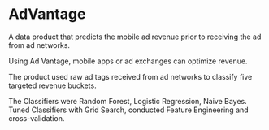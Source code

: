 AdVantage
=========

A data product that predicts the mobile ad revenue prior to receiving the ad from ad networks.

Using Ad Vantage, mobile apps or ad exchanges can optimize revenue.

The product used raw ad tags received from ad networks to classify five targeted revenue buckets.

The Classifiers were Random Forest, Logistic Regression, Naive Bayes.  
Tuned Classifiers with Grid Search, conducted Feature Engineering and cross-validation.
